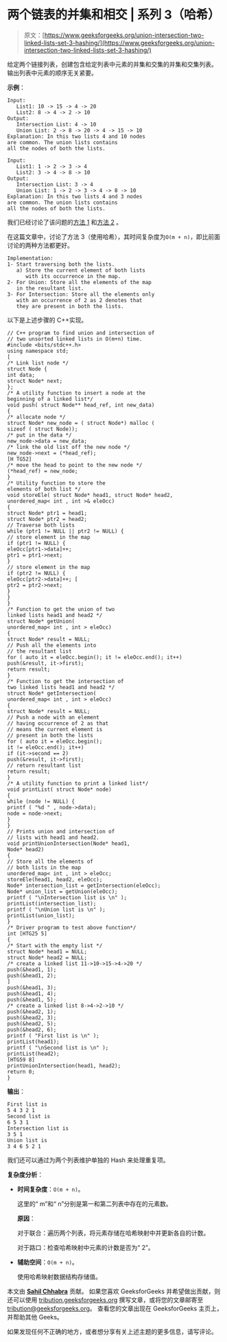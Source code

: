 # 两个链表的并集和相交 | 系列 3（哈希）

> 原文：[https://www.geeksforgeeks.org/union-intersection-two-linked-lists-set-3-hashing/](https://www.geeksforgeeks.org/union-intersection-two-linked-lists-set-3-hashing/)

给定两个链接列表，创建包含给定列表中元素的并集和交集的并集和交集列表。 输出列表中元素的顺序无关紧要。

**示例**：

```
Input:
   List1: 10 -> 15 -> 4 -> 20
   List2: 8 -> 4 -> 2 -> 10
Output:
   Intersection List: 4 -> 10
   Union List: 2 -> 8 -> 20 -> 4 -> 15 -> 10
Explanation: In this two lists 4 and 10 nodes 
are common. The union lists contains 
all the nodes of both the lists.

Input:
   List1: 1 -> 2 -> 3 -> 4
   List2: 3 -> 4 -> 8 -> 10
Output:
   Intersection List: 3 -> 4
   Union List: 1 -> 2 -> 3 -> 4 -> 8 -> 10
Explanation: In this two lists 4 and 3 nodes 
are common. The union lists contains 
all the nodes of both the lists.

```

我们已经讨论了该问题的[方法 1](https://www.geeksforgeeks.org/union-and-intersection-of-two-linked-lists/) 和[方法 2](https://www.geeksforgeeks.org/union-intersection-two-linked-lists-set-2-using-merge-sort/) 。

在这篇文章中，讨论了方法 3（使用哈希），其时间复杂度为`O(m + n)`，即比前面讨论的两种方法都更好。

```
Implementation:
1- Start traversing both the lists.
   a) Store the current element of both lists
      with its occurrence in the map.
2- For Union: Store all the elements of the map 
   in the resultant list.
3- For Intersection: Store all the elements only 
   with an occurrence of 2 as 2 denotes that 
   they are present in both the lists.

```

以下是上述步骤的 C++实现。

```
// C++ program to find union and intersection of
// two unsorted linked lists in O(m+n) time.
#include <bits/stdc++.h>
using namespace std;
[
/* Link list node */
struct Node {
int data;
struct Node* next;
};
/* A utility function to insert a node at the
beginning of a linked list*/
void push( struct Node** head_ref, int new_data)
{
/* allocate node */
struct Node* new_node = ( struct Node*) malloc (
sizeof ( struct Node));
/* put in the data */
new_node->data = new_data;
/* link the old list off the new node */
new_node->next = (*head_ref);
[H TG52]
/* move the head to point to the new node */
(*head_ref) = new_node;
}
/* Utility function to store the
elements of both list */
void storeEle( struct Node* head1, struct Node* head2,
unordered_map< int , int >& eleOcc)
{
struct Node* ptr1 = head1;
struct Node* ptr2 = head2;
// Traverse both lists
while (ptr1 != NULL || ptr2 != NULL) {
// store element in the map
if (ptr1 != NULL) {
eleOcc[ptr1->data]++;
ptr1 = ptr1->next;
}
// store element in the map
if (ptr2 != NULL) {
eleOcc[ptr2->data]++; [
ptr2 = ptr2->next;
}
}
}
/* Function to get the union of two
linked lists head1 and head2 */
struct Node* getUnion(
unordered_map< int , int > eleOcc)
{
struct Node* result = NULL;
// Push all the elements into
// the resultant list
for ( auto it = eleOcc.begin(); it != eleOcc.end(); it++)
push(&result, it->first);
return result;
}
/* Function to get the intersection of
two linked lists head1 and head2 */
struct Node* getIntersection(
unordered_map< int , int > eleOcc)
{
struct Node* result = NULL;
// Push a node with an element
// having occurrence of 2 as that
// means the current element is
// present in both the lists
for ( auto it = eleOcc.begin();
it != eleOcc.end(); it++)
if (it->second == 2)
push(&result, it->first);
// return resultant list
return result;
}
/* A utility function to print a linked list*/
void printList( struct Node* node)
{
while (node != NULL) {
printf ( "%d " , node->data);
node = node->next;
}
}
// Prints union and intersection of
// lists with head1 and head2.
void printUnionIntersection(Node* head1,
Node* head2)
{
// Store all the elements of
// both lists in the map
unordered_map< int , int > eleOcc;
storeEle(head1, head2, eleOcc);
Node* intersection_list = getIntersection(eleOcc);
Node* union_list = getUnion(eleOcc);
printf ( "\nIntersection list is \n" );
printList(intersection_list);
printf ( "\nUnion list is \n" );
printList(union_list);
}
/* Driver program to test above function*/
int [HTG25 5]
{
/* Start with the empty list */
struct Node* head1 = NULL;
struct Node* head2 = NULL;
/* create a linked list 11->10->15->4->20 */
push(&head1, 1);
push(&head1, 2);
]
push(&head1, 3);
push(&head1, 4);
push(&head1, 5);
/* create a linked list 8->4->2->10 */
push(&head2, 1);
push(&head2, 3);
push(&head2, 5);
push(&head2, 6);
printf ( "First list is \n" );
printList(head1);
printf ( "\nSecond list is \n" );
printList(head2);
[HTG59 8]
printUnionIntersection(head1, head2);
return 0;
}
```

**输出**：

```
First list is 
5 4 3 2 1 
Second list is 
6 5 3 1 
Intersection list is 
3 5 1 
Union list is 
3 4 6 5 2 1 

```

我们还可以通过为两个列表维护单独的 Hash 来处理重复项。

**复杂度分析**：

*   **时间复杂度**：`O(m + n)`。

    这里的“ m”和“ n”分别是第一和第二列表中存在的元素数。

    **原因**：

    对于联合：遍历两个列表，将元素存储在哈希映射中并更新各自的计数。

    对于路口：检查哈希映射中元素的计数是否为“ 2”。

*   **辅助空间**：`O(m + n)`。

    使用哈希映射数据结构存储值。

本文由 [**Sahil Chhabra**](https://www.facebook.com/sahil.chhabra.965) 贡献。 如果您喜欢 GeeksforGeeks 并希望做出贡献，则还可以使用 [tribution.geeksforgeeks.org](http://www.contribute.geeksforgeeks.org) 撰写文章，或将您的文章邮寄至 tribution@geeksforgeeks.org。 查看您的文章出现在 GeeksforGeeks 主页上，并帮助其他 Geeks。

如果发现任何不正确的地方，或者想分享有关上述主题的更多信息，请写评论。

